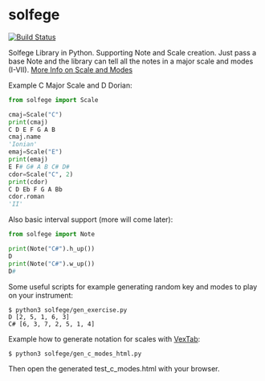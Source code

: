 # solfege

[![Build Status](https://travis-ci.org/petvajda/solfege.svg?branch=master)](https://travis-ci.org/petvajda/solfege)

Solfege Library in Python. Supporting Note and Scale creation. Just pass a base Note and the library can tell all the notes in a major scale and modes (I-VII). [More Info on Scale and Modes](https://en.wikipedia.org/wiki/Mode_(music))

Example C Major Scale and D Dorian:

```python
from solfege import Scale

cmaj=Scale("C")
print(cmaj)
C D E F G A B
cmaj.name
'Ionian'
emaj=Scale("E")
print(emaj)
E F# G# A B C# D#
cdor=Scale("C", 2)
print(cdor)
C D Eb F G A Bb
cdor.roman
'II'
```

Also basic interval support (more will come later):
```python
from solfege import Note

print(Note("C#").h_up())
D
print(Note("C#").w_up())
D#
```

Some useful scripts for example generating random key and modes to play on your instrument:

```
$ python3 solfege/gen_exercise.py
D [2, 5, 1, 6, 3]
C# [6, 3, 7, 2, 5, 1, 4]
```

Example how to generate notation for scales with [VexTab](http://www.vexflow.com/vextab/):
```
$ python3 solfege/gen_c_modes_html.py
```
Then open the generated test_c_modes.html with your browser.